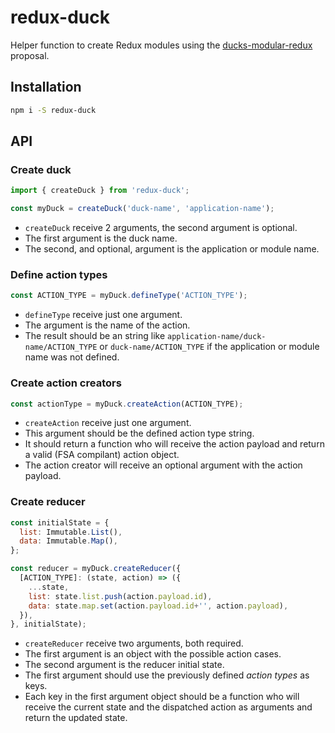# redux-duck
Helper function to create Redux modules using the [ducks-modular-redux](https://github.com/erikras/ducks-modular-redux/) proposal.

## Installation
```bash
npm i -S redux-duck
```

## API
### Create duck
```javascript
import { createDuck } from 'redux-duck';

const myDuck = createDuck('duck-name', 'application-name');
```
* `createDuck` receive 2 arguments, the second argument is optional.
* The first argument is the duck name.
* The second, and optional, argument is the application or module name.

### Define action types
```javascript
const ACTION_TYPE = myDuck.defineType('ACTION_TYPE');
```
* `defineType` receive just one argument.
* The argument is the name of the action.
* The result should be an string like `application-name/duck-name/ACTION_TYPE` or `duck-name/ACTION_TYPE` if the application or module name was not defined.

### Create action creators
```javascript
const actionType = myDuck.createAction(ACTION_TYPE);
```
* `createAction` receive just one argument.
* This argument should be the defined action type string.
* It should return a function who will receive the action payload and return a valid (FSA compilant) action object.
* The action creator will receive an optional argument with the action payload.

### Create reducer
```javascript
const initialState = {
  list: Immutable.List(),
  data: Immutable.Map(),
};

const reducer = myDuck.createReducer({
  [ACTION_TYPE]: (state, action) => ({
    ...state,
    list: state.list.push(action.payload.id),
    data: state.map.set(action.payload.id+'', action.payload),
  }),
}, initialState);
```
* `createReducer` receive two arguments, both required.
* The first argument is an object with the possible action cases.
* The second argument is the reducer initial state.
* The first argument should use the previously defined *action types* as keys.
* Each key in the first argument object should be a function who will receive the current state and the dispatched action as arguments and return the updated state.
